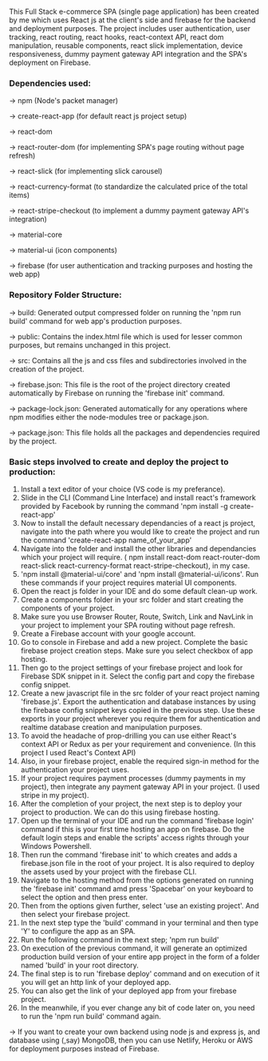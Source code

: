 



This Full Stack e-commerce SPA (single page application) has been created by me which uses React js at the client's side and firebase for the backend and deployment purposes.
The project includes user authentication, user tracking, react routing, react hooks, react-context API, react dom manipulation, reusable components, react slick implementation, device responsiveness, dummy payment gateway API integration and the SPA's deployment on Firebase.


### Dependencies used:

-> npm (Node's packet manager)

-> create-react-app  (for default react js project setup)

-> react-dom

-> react-router-dom  (for implementing SPA's page routing without page refresh)

-> react-slick  (for implementing slick carousel)

-> react-currency-format  (to standardize the calculated price of the total items)

-> react-stripe-checkout  (to implement a dummy payment gateway API's integration)

-> material-core

-> material-ui (icon components)

-> firebase  (for user authentication and tracking purposes and hosting the web app)


### Repository Folder Structure:

-> build: Generated output compressed folder on running the 'npm run build' command for web app's production purposes.

-> public: Contains the index.html file which is used for lesser common purposes, but remains unchanged in this project.

-> src: Contains all the js and css files and subdirectories involved in the creation of the project.

-> firebase.json: This file is the root of the project directory created automatically by Firebase on running the 'firebase init' command.

-> package-lock.json: Generated automatically for any operations where npm modifies either the node-modules tree or package.json.

-> package.json: This file holds all the packages and dependencies required by the project.


### Basic steps involved to create and deploy the project to production:
1) Install a text editor of your choice (VS code is my preferance).
2) Slide in the CLI (Command Line Interface) and install react's framework provided by Facebook by running the command 'npm install -g create-react-app'
3) Now to install the default necessary dependancies of a react js project, navigate into the path where you would like to create the project and run the command 'create-react-app name_of_your_app'
4) Navigate into the folder and install the other libraries and dependancies which your project will require. ( npm install react-dom react-router-dom react-slick react-currency-format react-stripe-checkout), in my case.
5) 'npm install @material-ui/core' and 'npm install @material-ui/icons'. Run these commands if your project requires material UI components.
6) Open the react js folder in your IDE and do some default clean-up work.
7) Create a components folder in your src folder and start creating the components of your project.
8) Make sure you use Browser Router, Route, Switch, Link and NavLink in your project to implement your SPA routing without page refresh.
9) Create a Firebase account with your google account. 
10) Go to console in Firebase and add a new project. Complete the basic firebase project creation steps. Make sure you select checkbox of app hosting.
11) Then go to the project settings of your firebase project and look for Firebase SDK snippet in it. Select the config part and copy the firebase config snippet.
12) Create a new javascript file in the src folder of your react project naming 'firebase.js'. Export the authentication and database instances by using the firebase config snippet keys copied in the previous step. Use these exports in your project wherever you require them for authentication and realtime database creation and manipulation purposes.
13) To avoid the headache of prop-drilling you can use either React's context API or Redux as per your requirement and convenience. (In this project I used React's Context API)
14) Also, in your firebase project, enable the required sign-in method for the authentication your project uses.
15) If your project requires payment processes (dummy payments in my project), then integrate any payment gateway API in your project. (I used stripe in my project).
16) After the completion of your project, the next step is to deploy your project to production. We can do this using firebase hosting.
17) Open up the terminal of your IDE and run the command 'firebase login' command if this is your first time hosting an app on firebase. Do the default login steps and enable the scripts' access rights through your Windows Powershell.
18) Then run the command 'firebase init' to which creates and adds a firebase.json file in the root of your project. It is also required to deploy the assets used by your project with the firebase CLI.
19) Navigate to the hosting method from the options generated on running the 'firebase init' command amd press 'Spacebar' on your keyboard to select the option and then press enter.
20) Then from the options given further, select 'use an existing project'. And then select your firebase project.
21) In the next step type the 'build' command in your terminal and then type 'Y' to configure the app as an SPA.
22) Run the following command in the next step;    'npm run build'
23) On execution of the previous command, it will generate an optimized production build version of your entire app project in the form of a folder named 'build' in your root directory.
24) The final step is to run 'firebase deploy' command and on execution of it you will get an http link of your deployed app.
25) You can also get the link of your deployed app from your firebase project.
26) In the meanwhile, if you ever change any bit of code later on, you need to run the 'npm run build' command again.


-> If you want to create your own backend using node js and express js, and database using (,say) MongoDB, then you can use Netlify, Heroku or AWS for deployment purposes instead of Firebase.
